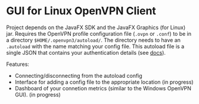 # GUI for Linux OpenVPN Client  

Project depends on the JavaFX SDK and the JavaFX Graphics (for Linux) jar. Requires the OpenVPN profile configuration file (`.ovpn` or `.conf`) to be in a directory `$HOME/.openvpn3/autoload/`. The directory needs to have an `.autoload`  with the name matching your config file. This autoload file is a single JSON that contains your authentication details (see [docs](https://openvpn.net/blog/openvpn-3-linux-and-auth-user-pass/)).  

Features:  
- Connecting/disconnecting from the autoload config  
- Interface for adding a config file to the appropriate location (in progress)
- Dashboard of your connetion metrics (similar to the Windows OpenVPN GUI). (in progress)  



